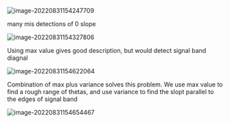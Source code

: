 ![image-20220831154247709](/home/zhw272/.config/Typora/typora-user-images/image-20220831154247709.png)

many mis detections of 0 slope

![image-20220831154327806](/home/zhw272/.config/Typora/typora-user-images/image-20220831154327806.png)

Using max value gives good description, but would detect signal band diagnal

![image-20220831154622064](/home/zhw272/.config/Typora/typora-user-images/image-20220831154622064.png)

Combination of max plus variance solves this problem.  We use max value to find a rough range of thetas, and use variance to find the slopt parallel to the edges of signal band

![image-20220831154654467](/home/zhw272/.config/Typora/typora-user-images/image-20220831154654467.png)